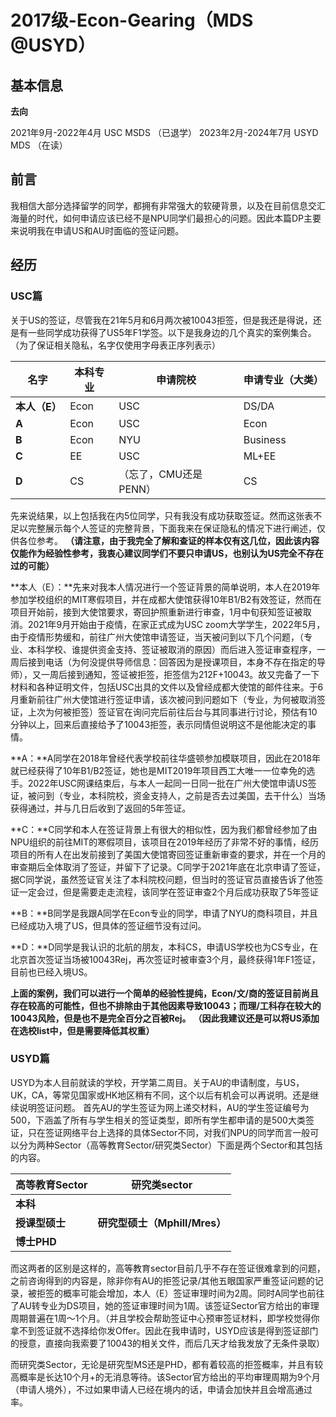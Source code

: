 # 2017级-Econ-Gearing（MDS @USYD）

## 基本信息

**去向**

2021年9月-2022年4月 USC MSDS （已退学）
2023年2月-2024年7月 USYD MDS （在读）

## 前言
我相信大部分选择留学的同学，都拥有非常强大的软硬背景，以及在目前信息交汇海量的时代，如何申请应该已经不是NPU同学们最担心的问题。因此本篇DP主要来说明我在申请US和AU时面临的签证问题。
## 经历
### USC篇
关于US的签证，尽管我在21年5月和6月两次被10043拒签，但是我还是得说，还是有一些同学成功获得了US5年F1学签。以下是我身边的几个真实的案例集合。（为了保证相关隐私，名字仅使用字母表正序列表示）

| **名字** | **本科专业** | **申请院校** | **申请专业（大类）** |
| --- | --- | --- | --- |
| **本人（E）** | Econ | USC | DS/DA |
| **A** | Econ | USC | Econ |
| **B** | Econ | NYU | Business |
| **C** | EE | USC | ML+EE |
| **D** | CS | （忘了，CMU还是PENN） | CS |

先来说结果，以上包括我在内5位同学，只有我没有成功获取签证。然而这张表不足以完整展示每个人签证的完整背景，下面我来在保证隐私的情况下进行阐述，仅供各位参考。
**（请注意，由于我完全了解和查证的样本仅有这几位，因此该内容仅能作为经验性参考，我衷心建议同学们不要只申请US，也别认为US完全不存在过的可能）**

**本人（E）：**先来对我本人情况进行一个签证背景的简单说明，本人在2019年参加学校组织的MIT寒假项目，并在成都大使馆获得10年B1/B2有效签证，然而在项目开始前，接到大使馆要求，寄回护照重新进行审查，1月中旬获知签证被取消。2021年9月开始由于疫情，在家正式成为USC zoom大学学生，2022年5月，由于疫情形势缓和，前往广州大使馆申请签证，当天被问到以下几个问题，（专业、本科学校、谁提供资金支持、签证被取消的原因）而后进入签证审查程序，一周后接到电话（为何没提供导师信息：回答因为是授课项目，本身不存在指定的导师），又一周后接到通知，签证被拒签，拒签信为212F+10043。故又完备了一下材料和各种证明文件，包括USC出具的文件以及曾经成都大使馆的邮件往来。于6月重新前往广州大使馆进行签证申请，该次被问到问题如下（专业，为何被取消签证，上次为何被拒签）签证官在询问完后前往后台与其同事进行讨论，预估有10分钟以上，回来后直接给予了10043拒签，表示同情但说明这不是他能决定的事情。

**A：**A同学在2018年曾经代表学校前往华盛顿参加模联项目，因此在2018年就已经获得了10年B1/B2签证，她也是MIT2019年项目西工大唯一一位幸免的选手。2022年USC网课结束后，与本人一起同一日同一批在广州大使馆申请US签证，被问到（专业，本科院校，资金支持人，之前是否去过美国，去干什么）当场获得通过，并与几日后收到了返回的5年签证。

**C：**C同学和本人在签证背景上有很大的相似性，因为我们都曾经参加了由NPU组织的前往MIT的寒假项目，该项目在2019年经历了非常不好的事情，经历项目的所有人在出发前接到了美国大使馆寄回签证重新审查的要求，并在一个月的审查期后全体取消了签证，并留下了记录。C同学于2021年底在北京申请了签证，据C同学说，虽然签证官关注了本科院校问题，但当时的签证官员直接告诉了他签证一定会过，但是需要走走流程，该同学在签证审查2个月后成功获取了5年签证

**B：**B同学是我跟A同学在Econ专业的同学，申请了NYU的商科项目，并且已经成功入境了US，但具体的签证细节没有过问。

**D：**D同学是我认识的北航的朋友，本科CS，申请US学校也为CS专业，在北京首次签证当场被10043Rej，再次签证时被审查3个月，最终获得1年F1签证，目前也已经入境US。

**上面的案例，我们可以进行一个简单的经验性提纯，Econ/文/商的签证目前尚且存在较高的可能性，但也不排除由于其他因素导致10043；而理/工科存在较大的10043风险，但是也不是完全百分之百被Rej。**
**（因此我建议还是可以将US添加在选校list中，但是需要降低其权重）**
### USYD篇
USYD为本人目前就读的学校，开学第二周目。关于AU的申请制度，与US，UK，CA，等常见国家或HK地区稍有不同，这个以后有机会可以再说明。还是继续说明签证问题。
首先AU的学生签证为网上递交材料，AU的学生签证编号为500，下涵盖了所有与学生相关的签证类型，即所有学生都申请的是500大类签证，只在签证网络平台上选择的具体Sector不同，对我们NPU的同学而言一般可以分为两种Sector（高等教育Sector/研究类Sector）下面是两个Sector和其包括的内容。

| **高等教育Sector** | **研究类sector** |
| --- | --- |
| **本科**
**授课型硕士** | **研究型硕士（Mphill/Mres）**
**博士PHD** |

而这两者的区别是这样的，高等教育sector目前几乎不存在签证很难拿到的问题，之前咨询得到的内容是，除非你有AU的拒签记录/其他五眼国家严重签证问题的记录，被拒签的概率可能会增加，本人（E）签证审理时间为2周。同时A同学也前往了AU转专业为DS项目，她的签证审理时间为1周。该签证Sector官方给出的审理周期普遍在1周～1个月。（并且学校会帮助签证中心预审签证材料，即学校觉得你拿不到签证就不选择给你发Offer。因此在我申请时，USYD应该是得到签证部门的授意，直接向我索要了10043的相关文件，而后几天才给我发放了无条件录取）

而研究类Sector，无论是研究型MS还是PHD，都有着较高的拒签概率，并且有较高概率是长达10个月+的无消息等待。该Sector官方给出的平均审理周期为9个月（申请人境外），不过如果申请人已经在境内的话，申请会加快并且会增高通过率。
